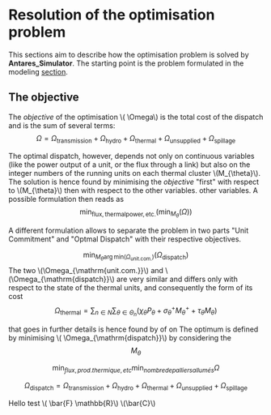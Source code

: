 # Resolution of the optimisation problem

This sections aim to describe how the optimisation problem is solved
by __Antares_Simulator__.
The starting point is the problem formulated in the modeling [section](modeling.md).

## The objective 
The _objective_ of the optimisation \\( \Omega\\) is the total cost of the dispatch and is
the sum of several terms: 
$$ \Omega = \Omega_{\mathrm{transmission}} + \Omega_{\mathrm{hydro}} + \Omega_{\mathrm{thermal}} + \Omega_{\mathrm{unsupplied}} + \Omega_{\mathrm{spillage}}$$

The optimal dispatch, however, depends not only on continuous variables (like the power output of a unit,
or the flux through a link) but also on the integer numbers of the running units on each thermal cluster \\(M_{\theta}\\).
The solution is hence found by minimising the _objective_ "first" with respect to \\(M_{\theta}\\) then with respect to the other variables.
other variables. A possible formulation then reads as
$$\min_{\mathrm{flux, thermal power, etc.}}\left( \min_{M_{\theta}} \left(\Omega\right)\right)$$

A different formulation allows to separate the problem in two parts "Unit Commitment" and "Optmal Dispatch"
with their respective objectives.

$$\min_{M_{\theta}\mathrm{arg\,min}\left(\Omega_{\mathrm{unit.com.}}\right)}\left(\Omega_{\mathrm{dispatch}}\right)$$
The two \\(\Omega_{\mathrm{unit.com.}}\\) and \\(\Omega_{\mathrm{dispatch}}\\) are very similar and differs
only with respect to the state of the thermal units, and consequently the form of its cost
$$\Omega_{\mathrm{thermal}} = \sum_{n\in N}\sum_{\theta\in \Theta_n}\left( \chi_\theta P_\theta + \sigma_\theta^+ M_\theta^+ + \tau_\theta M_\theta\right)$$ 



that goes in further details
is hence found by of on The optimum is defined by minimising \\( \Omega_{\mathrm{dispatch}}\\) by considering the  
$$M_{\theta}$$

$$\min_{flux, prod. thermique, etc} \min_{nombre de palliers allumés} \Omega$$

$$ \Omega_{\mathrm{dispatch}} = \Omega_{\mathrm{transmission}} + \Omega_{\mathrm{hydro}} + \Omega_{\mathrm{thermal}} + \Omega_{\mathrm{unsupplied}} + \Omega_{\mathrm{spillage}}$$

Hello test \\( \bar{F} \mathbb{R}\\) \\(\bar{C}\\) 
